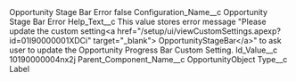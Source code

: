 <?xml version="1.0" encoding="UTF-8"?>
<CustomMetadata xmlns="http://soap.sforce.com/2006/04/metadata" xmlns:xsi="http://www.w3.org/2001/XMLSchema-instance" xmlns:xsd="http://www.w3.org/2001/XMLSchema">
    <label>Opportunity Stage Bar Error</label>
    <protected>false</protected>
    <values>
        <field>Configuration_Name__c</field>
        <value xsi:type="xsd:string">Opportunity Stage Bar Error</value>
    </values>
    <values>
        <field>Help_Text__c</field>
        <value xsi:type="xsd:string">This value stores error message &quot;Please update the custom setting&lt;a href=&quot;/setup/ui/viewCustomSettings.apexp?id=01I90000001XDCi&quot; target=&quot;_blank&quot;&gt; OpportunityStageBar&lt;/a&gt;&quot; to ask user to update the Opportunity Progress Bar Custom Setting.</value>
    </values>
    <values>
        <field>Id_Value__c</field>
        <value xsi:type="xsd:string">10190000004nx2j</value>
    </values>
    <values>
        <field>Parent_Component_Name__c</field>
        <value xsi:type="xsd:string">OpportunityObject</value>
    </values>
    <values>
        <field>Type__c</field>
        <value xsi:type="xsd:string">Label</value>
    </values>
</CustomMetadata>
